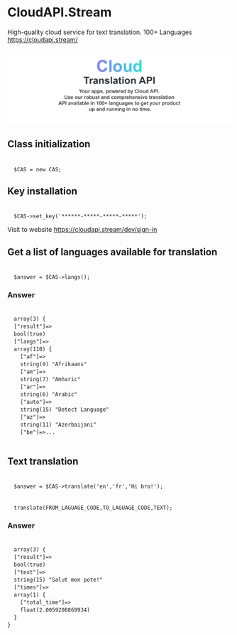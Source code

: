 # CloudAPI.Stream
High-quality cloud service for text translation. 100+ Languages <a href="https://cloudapi.stream/" target="_blank">https://cloudapi.stream/</a>
<p><img src="cloudapi.stream.png" alt="Cloud Translation API"></p>
<h2>Class initialization</h2>
<code>
  $CAS = new CAS;
</code>
<h2>Key installation</h2><p>
<code>
  $CAS->set_key('******-*****-*****-*****');
</code></p>
<p>Visit to website <a href="https://cloudapi.stream/dev/sign-in" target="_blank">https://cloudapi.stream/dev/sign-in</a></p>
<h2>Get a list of languages available for translation</h2>
<code>
  $answer = $CAS->langs();
</code>
<h3>Answer</h3>
<p>
<code>
  array(3) {
  ["result"]=>
  bool(true)
  ["langs"]=>
  array(110) {
    ["af"]=>
    string(9) "Afrikaans"
    ["am"]=>
    string(7) "Amharic"
    ["ar"]=>
    string(6) "Arabic"
    ["auto"]=>
    string(15) "Detect Language"
    ["az"]=>
    string(11) "Azerbaijani"
    ["be"]=>...
  </code>
</p>
<h2>Text translation</h2>
<p><code>
  $answer = $CAS->translate('en','fr','Hi bro!');
</code>
</p>
<p><code>
  translate(FROM_LAGUAGE_CODE,TO_LAGUAGE_CODE,TEXT);
</code>
</p>
<h3>Answer</h3>
<p>
<code>
  array(3) {
  ["result"]=>
  bool(true)
  ["text"]=>
  string(15) "Salut mon pote!"
  ["times"]=>
  array(1) {
    ["total_time"]=>
    float(2.0059208869934)
  }
}
  </code>
</p>
